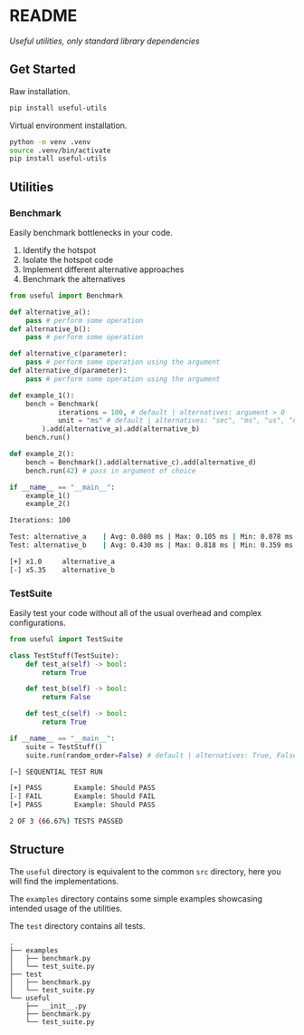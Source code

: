 # README

_Useful utilities, only standard library dependencies_

## Get Started

Raw installation.

```bash
pip install useful-utils
```

Virtual environment installation.

```bash
python -m venv .venv
source .venv/bin/activate
pip install useful-utils
```

## Utilities

### Benchmark

Easily benchmark bottlenecks in your code.

1. Identify the hotspot
2. Isolate the hotspot code
3. Implement different alternative approaches
4. Benchmark the alternatives

```python
from useful import Benchmark

def alternative_a():
    pass # perform some operation
def alternative_b():
    pass # perform some operation

def alternative_c(parameter):
    pass # perform some operation using the argument
def alternative_d(parameter):
    pass # perform some operation using the argument

def example_1():
    bench = Benchmark(
            iterations = 100, # default | alternatives: argument > 0
            unit = "ms" # default | alternatives: "sec", "ms", "us", "ns"
        ).add(alternative_a).add(alternative_b)
    bench.run()

def example_2():
    bench = Benchmark().add(alternative_c).add(alternative_d)
    bench.run(42) # pass in argument of choice

if __name__ == "__main__":
    example_1()
    example_2()
```

```bash
Iterations: 100

Test: alternative_a    | Avg: 0.080 ms | Max: 0.105 ms | Min: 0.078 ms
Test: alternative_b    | Avg: 0.430 ms | Max: 0.818 ms | Min: 0.359 ms

[+] x1.0     alternative_a
[-] x5.35    alternative_b
```

### TestSuite

Easily test your code without all of the usual overhead and complex
configurations.

```python
from useful import TestSuite

class TestStuff(TestSuite):
    def test_a(self) -> bool:
        return True

    def test_b(self) -> bool:
        return False

    def test_c(self) -> bool:
        return True

if __name__ == "__main__":
    suite = TestStuff()
    suite.run(random_order=False) # default | alternatives: True, False
```

```bash
[~] SEQUENTIAL TEST RUN

[+] PASS        Example: Should PASS
[-] FAIL        Example: Should FAIL
[+] PASS        Example: Should PASS

2 OF 3 (66.67%) TESTS PASSED
```

## Structure

The `useful` directory is equivalent to the common `src` directory, here you
will find the implementations.

The `examples` directory contains some simple examples showcasing intended usage
of the utilities.

The `test` directory contains all tests.

    .
    ├── examples
    │   ├── benchmark.py
    │   └── test_suite.py
    ├── test
    │   ├── benchmark.py
    │   └── test_suite.py
    └── useful
        ├── __init__.py
        ├── benchmark.py
        └── test_suite.py
